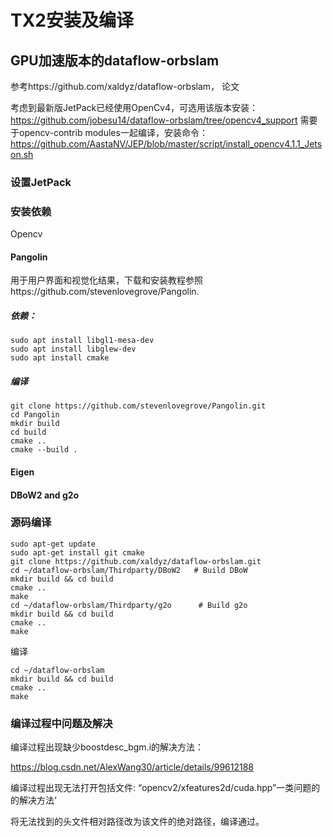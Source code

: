﻿# TX2安装及编译

## GPU加速版本的dataflow-orbslam

参考https://github.com/xaldyz/dataflow-orbslam， 论文

考虑到最新版JetPack已经使用OpenCv4，可选用该版本安装：https://github.com/jobesu14/dataflow-orbslam/tree/opencv4_support  需要于opencv-contrib modules一起编译，安装命令：https://github.com/AastaNV/JEP/blob/master/script/install_opencv4.1.1_Jetson.sh

### 设置JetPack

### 安装依赖

Opencv

#### Pangolin

用于用户界面和视觉化结果，下载和安装教程参照https://github.com/stevenlovegrove/Pangolin.

##### 依赖：

```
sudo apt install libgl1-mesa-dev
sudo apt install libglew-dev
sudo apt install cmake
```

##### 编译

```
git clone https://github.com/stevenlovegrove/Pangolin.git
cd Pangolin
mkdir build
cd build
cmake ..
cmake --build .
```

#### Eigen

#### DBoW2 and g2o

### 源码编译

```
sudo apt-get update
sudo apt-get install git cmake
git clone https://github.com/xaldyz/dataflow-orbslam.git
cd ~/dataflow-orbslam/Thirdparty/DBoW2   # Build DBoW
mkdir build && cd build
cmake ..
make
cd ~/dataflow-orbslam/Thirdparty/g2o      # Build g2o
mkdir build && cd build
cmake ..
make
```

编译

```
cd ~/dataflow-orbslam
mkdir build && cd build
cmake ..
make
```

### 编译过程中问题及解决

编译过程出现缺少boostdesc_bgm.i的解决方法：

https://blog.csdn.net/AlexWang30/article/details/99612188

编译过程出现无法打开包括文件: “opencv2/xfeatures2d/cuda.hpp”一类问题的的解决方法‘

将无法找到的头文件相对路径改为该文件的绝对路径，编译通过。


